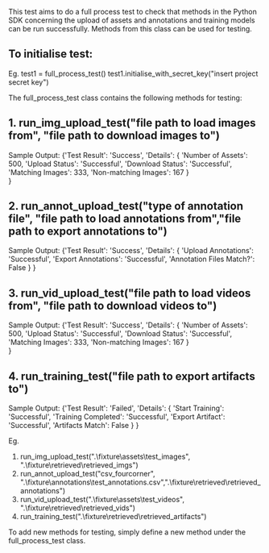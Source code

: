 This test aims to do a full process test to check that methods in the Python SDK concerning the upload of assets and annotations and training models can be run successfully. Methods from this class can be used for testing.


## To initialise test:
Eg.
test1 = full_process_test()
test1.initialise_with_secret_key("insert project secret key")


The full_process_test class contains the following methods for testing:

## 1. run_img_upload_test("file path to load images from", "file path to download images to")

Sample Output:
{'Test Result': 'Success',
 'Details': {
        'Number of Assets': 500,
        'Upload Status': 'Successful',
        'Download Status': 'Successful',
        'Matching Images': 333,
        'Non-matching Images': 167
    }   
}

## 2. run_annot_upload_test("type of annotation file", "file path to load annotations from","file path to export annotations to")

Sample Output:
{'Test Result': 'Success',
 'Details': {
        'Upload Annotations': 'Successful',
        'Export Annotations': 'Successful',
        'Annotation Files Match?': False
    }
}

## 3. run_vid_upload_test("file path to load videos from", "file path to download videos to")

Sample Output:
{'Test Result': 'Success',
 'Details': {
        'Number of Assets': 500,
        'Upload Status': 'Successful',
        'Download Status': 'Successful',
        'Matching Images': 333,
        'Non-matching Images': 167
    }   
}

## 4. run_training_test("file path to export artifacts to")

Sample Output:
{'Test Result': 'Failed',
    'Details': {
        'Start Training': 'Successful',
        'Training Completed': 'Successful',
        'Export Artifact': 'Successful',
        'Artifacts Match': False
    }
}

Eg.
1. run_img_upload_test(".\fixture\assets\test_images", ".\fixture\retrieved\retrieved_imgs")
2. run_annot_upload_test("csv_fourcorner", ".\fixture\annotations\test_annotations.csv",".\fixture\retrieved\retrieved_annotations")
3. run_vid_upload_test(".\fixture\assets\test_videos", ".\fixture\retrieved\retrieved_vids")
4. run_training_test(".\fixture\retrieved\retrieved_artifacts")


To add new methods for testing, simply define a new method under the full_process_test class.
